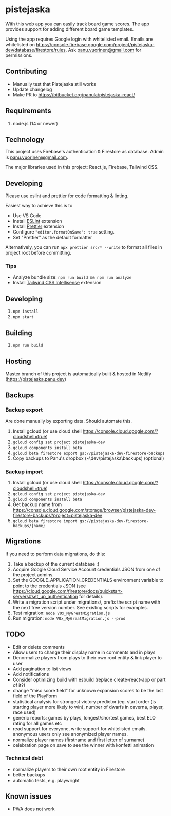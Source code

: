 # pistejaska

With this web app you can easily track board game scores. The app provides support for adding different board game templates.

Using the app requires Google login with whitelisted email. Emails are whitelisted on https://console.firebase.google.com/project/pistejaska-dev/database/firestore/rules. Ask panu.vuorinen@gmail.com for permissions.

## Contributing

- Manually test that Pistejaska still works
- Update changelog
- Make PR to https://bitbucket.org/panula/pistejaska-react/

## Requirements

1. node.js (14 or newer)

## Technology

This project uses Firebase's authentication & Firestore as database. Admin is panu.vuorinen@gmail.com.

The major libraries used in this project: React.js, Firebase, Tailwind CSS.

## Developing

Please use eslint and prettier for code formatting & linting.

Easiest way to achieve this is to

- Use VS Code
- Install [ESLint](https://marketplace.visualstudio.com/items?itemName=dbaeumer.vscode-eslint) extension
- Install [Prettier](https://marketplace.visualstudio.com/items?itemName=esbenp.prettier-vscode) extension
- Configure `"editor.formatOnSave": true` setting.
- Set "Prettier" as the default formatter

Alternatively, you can run `npx prettier src/* --write` to format all files in project root before committing.

### Tips

- Analyze bundle size: `npm run build && npm run analyze`
- Install [Tailwind CSS Intellisense](https://marketplace.visualstudio.com/items?itemName=bradlc.vscode-tailwindcss) extension

## Developing

1. `npm install`
1. `npm start`

## Building

1. `npm run build`

## Hosting

Master branch of this project is automatically built & hosted in Netlify (https://pistejaska.panu.dev)

## Backups

### Backup export

Are done manually by exporting data. Should automate this.

1. Install gcloud (or use cloud shell https://console.cloud.google.com/?cloudshell=true)
1. `gcloud config set project pistejaska-dev`
1. `gcloud components install beta`
1. `gcloud beta firestore export gs://pistejaska-dev-firestore-backups`
1. Copy backups to Panu's dropbox (~\dev\pistejaska\backups) (optional)

### Backup import

1. Install gcloud (or use cloud shell https://console.cloud.google.com/?cloudshell=true)
1. `gcloud config set project pistejaska-dev`
1. `gcloud components install beta`
1. Get backup name from https://console.cloud.google.com/storage/browser/pistejaska-dev-firestore-backups?project=pistejaska-dev
1. `gcloud beta firestore import gs://pistejaska-dev-firestore-backups/{name}`

## Migrations

If you need to perform data migrations, do this:

1. Take a backup of the current database :)
1. Acquire Google Cloud Service Account credentials JSON from one of the project admins.
1. Set the GOOGLE_APPLICATION_CREDENTIALS environment variable to point to the credentials JSON
   (see https://cloud.google.com/firestore/docs/quickstart-servers#set_up_authentication for details).
1. Write a migration script under migrations/, prefix the script name with the next free version number.
   See existing scripts for examples.
1. Test migration: `node V0x_MyGreatMigration.js`
1. Run migration: `node V0x_MyGreatMigration.js --prod`

## TODO

- Edit or delete comments
- Allow users to change their display name in comments and in plays
- Denormalize players from plays to their own root entity & link player to user
- Add pagination to list views
- Add notifications
- Consider optimizing build with esbuild (replace create-react-app or part of it?)
- change "misc score field" for unknown expansion scores to be the last field of the PlayForm
- statistical analysis for strongest victory predictor (eg. start order (is starting player more likely to win), number of dwarfs in caverna, player, race used)
- generic reports: games by plays, longest/shortest games, best ELO rating for all games etc
- read support for everyone, write support for whitelisted emails. anonymous users only see anonymized player names.
- normalize player names (firstname and first letter of surname)
- celebration page on save to see the winner with konfetti animation

### Technical debt

- normalize players to their own root entity in Firestore
- better backups
- automatic tests, e.g. playwright

## Known issues

- PWA does not work
